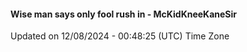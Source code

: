 #### Wise man says only fool rush in - McKidKneeKaneSir
Updated on 12/08/2024 - 00:48:25 (UTC) Time Zone
